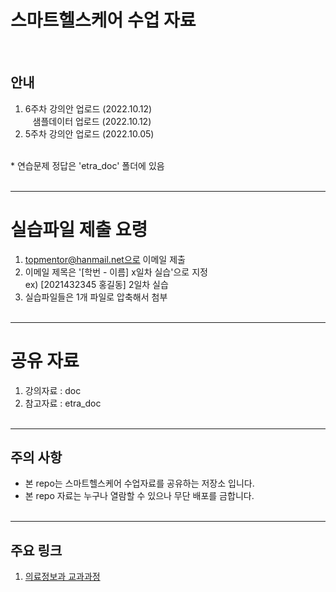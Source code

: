# 스마트헬스케어 수업 자료 
<br>

## 안내
1. 6주차 강의안 업로드 (2022.10.12) <br>
&nbsp;&nbsp;&nbsp;샘플데이터 업로드 (2022.10.12) <br>
2. 5주차 강의안 업로드 (2022.10.05) <br>
<br>
* 연습문제 정답은 'etra_doc' 폴더에 있음
<br><br>

-----------------------------------
# 실습파일 제출 요령

1. topmentor@hanmail.net으로 이메일 제출 
2. 이메일 제목은 '[학번 - 이름] x일차 실습'으로 지정 <br>
   ex) [2021432345 홍길동] 2일차 실습
3. 실습파일들은 1개 파일로 압축해서 첨부
<br><br>


-----------------------------------
# 공유 자료

1. 강의자료 : doc 
2. 참고자료 : etra_doc
<br><br>

-----------------------------------
## 주의 사항
* 본 repo는 스마트헬스케어 수업자료를 공유하는 저장소 입니다. 
* 본 repo 자료는 누구나 열람할 수 있으나 무단 배포를 금합니다.
<br><br>

-----------------------------------

## 주요 링크
1. [의료정보과 교과과정](https://www.shu.ac.kr/file/announcing/cur_mis_2021.pdf) <br>
<br><br>




